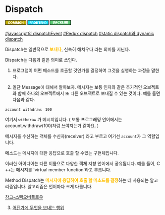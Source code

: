 # Dispatch

![Common](../../2TAT1C/Label_Common.png)
![Frontend](../../2TAT1C/Label_Frontend.png)
![Backend](../../2TAT1C/Label_Backend.png)

<a href="https://developer.mozilla.org/ko/docs/Web/API/EventTarget/dispatchEvent">#javascript의 dispatchEvent</a>
<a href="">#Redux dispatch</a>
<a href="https://medium.com/ingeniouslysimple/static-and-dynamic-dispatch-324d3dc890a3">#static dispatch와 dynamic dispatch</a>

Dispatch는 일반적으로 <span style="color:#FFBF00; font-weight:bold;">보내다</span>, 신속히 해치우다 라는 의미를 지닌다.

Dispatch는 다음과 같은 의미로 쓰인다.

1. 프로그램이 어떤 메소드를 호출할 것인가를 결정하여 그것을 실행하는 과정을 말한다.

2. 일단 Message에 대해서 알아보자.
   메시지는 보통 인자와 같은 추가적인 오브젝트와 함께 하나의 오브젝트에서 또 다른 오브젝트로 보내질 수 있는 것이다.
   예를 들면 다음과 같다.

```
account withdraw: 100
```

여기서 `withdraw` 가 메시지입니다. ( 보통 프로그래밍 언어에서는 account.withdraw(100)처럼 쓰여지는거 같아요. )

메시지를 수신하는 객체를 수신자(receiver) 라고 부르고 여기선 `account`가 그 역할입니다.

메소드는 메시지에 대한 응답으로 호출 할 수있는 구현체입니다.

이러한 아이디어는 다른 이름으로 다양한 객체 지향 언어에서 공유됩니다. 예를 들어, C ++는 메시지를 'virtual member function'라고 부릅니다.

Method Dispatch는 <span style="color:#FFBF00; font-weight:bold;">메시지에 응답하여 호출 할 메소드를 결정</span>하는 데 사용되는 알고리즘입니다. 알고리즘은 언어마다 크게 다릅니다.

<a href="https://stackoverflow.com/questions/1805510/what-is-method-dispatch">참고-스택오버플로우</a>

3. <a href="https://medium.com/ingeniouslysimple/static-and-dynamic-dispatch-324d3dc890a3">어딘가에 무엇을 보내는 행위</a>

